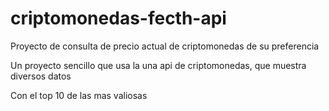 # criptomonedas-fecth-api
Proyecto de consulta de precio actual de criptomonedas de su preferencia



Un proyecto sencillo que usa la una api de criptomonedas, que muestra diversos datos

Con el top 10 de las mas valiosas

